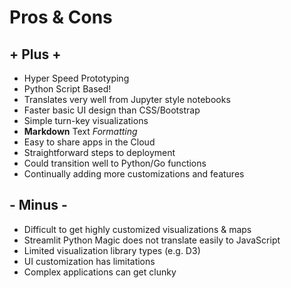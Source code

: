 # Pros & Cons
## + Plus +
- Hyper Speed Prototyping
- Python Script Based!
- Translates very well from Jupyter style notebooks
- Faster basic UI design than CSS/Bootstrap
- Simple turn-key visualizations
- **Markdown** Text *Formatting*
- Easy to share apps in the Cloud
- Straightforward steps to deployment
- Could transition well to Python/Go functions
- Continually adding more customizations and features
## - Minus -
- Difficult to get highly customized visualizations & maps
- Streamlit Python Magic does not translate easily to JavaScript
- Limited visualization library types (e.g. D3)
- UI customization has limitations
- Complex applications can get clunky
